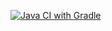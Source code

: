 [![Java CI with Gradle](https://github.com/doc5624/web2.1/actions/workflows/gradle.yml/badge.svg)](https://github.com/doc5624/web2.1/actions/workflows/gradle.yml)